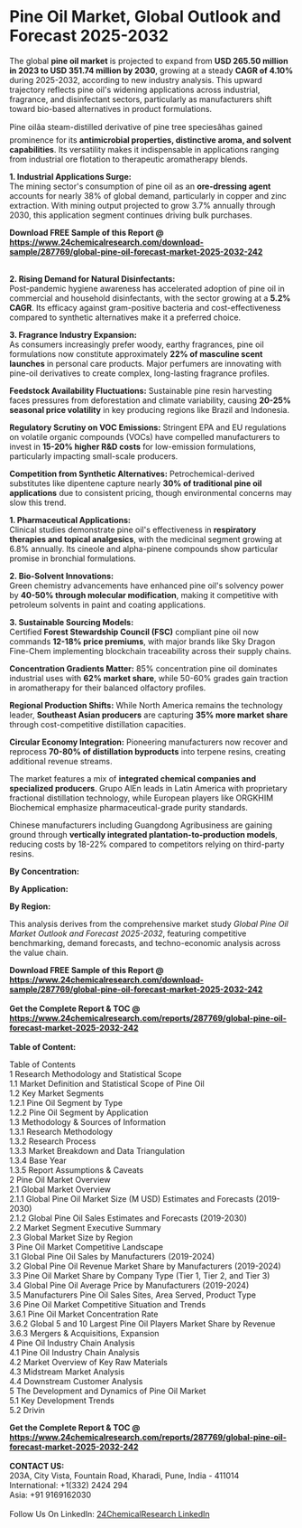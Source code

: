 <h1>Pine Oil Market, Global Outlook and Forecast 2025-2032</h1><p>The global <strong>pine oil market</strong> is projected to expand from <strong>USD 265.50 million in 2023 to USD 351.74 million by 2030</strong>, growing at a steady <strong>CAGR of 4.10%</strong> during 2025-2032, according to new industry analysis. This upward trajectory reflects pine oil's widening applications across industrial, fragrance, and disinfectant sectors, particularly as manufacturers shift toward bio-based alternatives in product formulations.</p><p>Pine oilâa steam-distilled derivative of pine tree speciesâhas gained prominence for its <strong>antimicrobial properties, distinctive aroma, and solvent capabilities</strong>. Its versatility makes it indispensable in applications ranging from industrial ore flotation to therapeutic aromatherapy blends.</p><p><strong>1. Industrial Applications Surge:</strong><br>
The mining sector's consumption of pine oil as an <strong>ore-dressing agent</strong> accounts for nearly 38% of global demand, particularly in copper and zinc extraction. With mining output projected to grow 3.7% annually through 2030, this application segment continues driving bulk purchases.</p><div><b>Download FREE Sample of this Report @ 
            <a href="https://www.24chemicalresearch.com/download-sample/287769/global-pine-oil-forecast-market-2025-2032-242">
            https://www.24chemicalresearch.com/download-sample/287769/global-pine-oil-forecast-market-2025-2032-242</a></b></div><br><p><strong>2. Rising Demand for Natural Disinfectants:</strong><br>
Post-pandemic hygiene awareness has accelerated adoption of pine oil in commercial and household disinfectants, with the sector growing at a <strong>5.2% CAGR</strong>. Its efficacy against gram-positive bacteria and cost-effectiveness compared to synthetic alternatives make it a preferred choice.</p><p><strong>3. Fragrance Industry Expansion:</strong><br>
As consumers increasingly prefer woody, earthy fragrances, pine oil formulations now constitute approximately <strong>22% of masculine scent launches</strong> in personal care products. Major perfumers are innovating with pine-oil derivatives to create complex, long-lasting fragrance profiles.</p><p><strong>Feedstock Availability Fluctuations:</strong>  
Sustainable pine resin harvesting faces pressures from deforestation and climate variability, causing <strong>20-25% seasonal price volatility</strong> in key producing regions like Brazil and Indonesia.</p><p><strong>Regulatory Scrutiny on VOC Emissions:</strong>  
Stringent EPA and EU regulations on volatile organic compounds (VOCs) have compelled manufacturers to invest in <strong>15-20% higher R&amp;D costs</strong> for low-emission formulations, particularly impacting small-scale producers.</p><p><strong>Competition from Synthetic Alternatives:</strong>  
Petrochemical-derived substitutes like dipentene capture nearly <strong>30% of traditional pine oil applications</strong> due to consistent pricing, though environmental concerns may slow this trend.</p><p><strong>1. Pharmaceutical Applications:</strong><br>
Clinical studies demonstrate pine oil's effectiveness in <strong>respiratory therapies and topical analgesics</strong>, with the medicinal segment growing at 6.8% annually. Its cineole and alpha-pinene compounds show particular promise in bronchial formulations.</p><p><strong>2. Bio-Solvent Innovations:</strong><br>
Green chemistry advancements have enhanced pine oil's solvency power by <strong>40-50% through molecular modification</strong>, making it competitive with petroleum solvents in paint and coating applications.</p><p><strong>3. Sustainable Sourcing Models:</strong><br>
Certified <strong>Forest Stewardship Council (FSC)</strong> compliant pine oil now commands <strong>12-18% price premiums</strong>, with major brands like Sky Dragon Fine-Chem implementing blockchain traceability across their supply chains.</p><p><strong>Concentration Gradients Matter:</strong>  
85% concentration pine oil dominates industrial uses with <strong>62% market share</strong>, while 50-60% grades gain traction in aromatherapy for their balanced olfactory profiles.</p><p><strong>Regional Production Shifts:</strong>  
While North America remains the technology leader, <strong>Southeast Asian producers</strong> are capturing <strong>35% more market share</strong> through cost-competitive distillation capacities.</p><p><strong>Circular Economy Integration:</strong>  
Pioneering manufacturers now recover and reprocess <strong>70-80% of distillation byproducts</strong> into terpene resins, creating additional revenue streams.</p><p>The market features a mix of <strong>integrated chemical companies and specialized producers</strong>. Grupo AlEn leads in Latin America with proprietary fractional distillation technology, while European players like ORGKHIM Biochemical emphasize pharmaceutical-grade purity standards.</p><p>Chinese manufacturers including Guangdong Agribusiness are gaining ground through <strong>vertically integrated plantation-to-production models</strong>, reducing costs by 18-22% compared to competitors relying on third-party resins.</p><p><strong>By Concentration:</strong></p><p><strong>By Application:</strong></p><p><strong>By Region:</strong></p><p>This analysis derives from the comprehensive market study <em>Global Pine Oil Market Outlook and Forecast 2025-2032</em>, featuring competitive benchmarking, demand forecasts, and techno-economic analysis across the value chain.</p><div><b>Download FREE Sample of this Report @ 
            <a href="https://www.24chemicalresearch.com/download-sample/287769/global-pine-oil-forecast-market-2025-2032-242">
            https://www.24chemicalresearch.com/download-sample/287769/global-pine-oil-forecast-market-2025-2032-242</a></b></div><br><div><b>Get the Complete Report & TOC @ 
            <a href="https://www.24chemicalresearch.com/reports/287769/global-pine-oil-forecast-market-2025-2032-242">
            https://www.24chemicalresearch.com/reports/287769/global-pine-oil-forecast-market-2025-2032-242</a></b></div><br>
            <b>Table of Content:</b><p>Table of Contents<br />
1 Research Methodology and Statistical Scope<br />
1.1 Market Definition and Statistical Scope of Pine Oil<br />
1.2 Key Market Segments<br />
1.2.1 Pine Oil Segment by Type<br />
1.2.2 Pine Oil Segment by Application<br />
1.3 Methodology & Sources of Information<br />
1.3.1 Research Methodology<br />
1.3.2 Research Process<br />
1.3.3 Market Breakdown and Data Triangulation<br />
1.3.4 Base Year<br />
1.3.5 Report Assumptions & Caveats<br />
2 Pine Oil Market Overview<br />
2.1 Global Market Overview<br />
2.1.1 Global Pine Oil Market Size (M USD) Estimates and Forecasts (2019-2030)<br />
2.1.2 Global Pine Oil Sales Estimates and Forecasts (2019-2030)<br />
2.2 Market Segment Executive Summary<br />
2.3 Global Market Size by Region<br />
3 Pine Oil Market Competitive Landscape<br />
3.1 Global Pine Oil Sales by Manufacturers (2019-2024)<br />
3.2 Global Pine Oil Revenue Market Share by Manufacturers (2019-2024)<br />
3.3 Pine Oil Market Share by Company Type (Tier 1, Tier 2, and Tier 3)<br />
3.4 Global Pine Oil Average Price by Manufacturers (2019-2024)<br />
3.5 Manufacturers Pine Oil Sales Sites, Area Served, Product Type<br />
3.6 Pine Oil Market Competitive Situation and Trends<br />
3.6.1 Pine Oil Market Concentration Rate<br />
3.6.2 Global 5 and 10 Largest Pine Oil Players Market Share by Revenue<br />
3.6.3 Mergers & Acquisitions, Expansion<br />
4 Pine Oil Industry Chain Analysis<br />
4.1 Pine Oil Industry Chain Analysis<br />
4.2 Market Overview of Key Raw Materials<br />
4.3 Midstream Market Analysis<br />
4.4 Downstream Customer Analysis<br />
5 The Development and Dynamics of Pine Oil Market <br />
5.1 Key Development Trends<br />
5.2 Drivin</p><div><b>Get the Complete Report & TOC @ 
            <a href="https://www.24chemicalresearch.com/reports/287769/global-pine-oil-forecast-market-2025-2032-242">
            https://www.24chemicalresearch.com/reports/287769/global-pine-oil-forecast-market-2025-2032-242</a></b></div><br><b>CONTACT US:</b><br>
            203A, City Vista, Fountain Road, Kharadi, Pune, India - 411014<br>
            International: +1(332) 2424 294<br>
            Asia: +91 9169162030 <br><br>
            Follow Us On LinkedIn: <a href="https://www.linkedin.com/company/24chemicalresearch/">24ChemicalResearch LinkedIn</a>